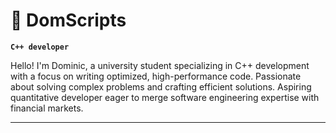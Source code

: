 # 🦝 DomScripts

**``C++ developer``**

Hello! I'm Dominic, a university student specializing in C++ development with a focus on writing optimized, high-performance code. Passionate about solving complex problems and crafting efficient solutions. Aspiring quantitative developer eager to merge software engineering expertise with financial markets.

---
